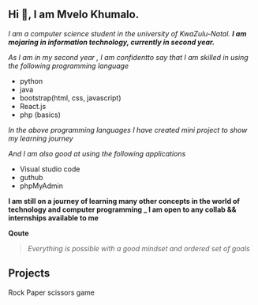 ## Hi 👋, I am Mvelo Khumalo.

*I am a computer science student in the university of KwaZulu-Natal. **I am mojaring in information technology, currently in second year.***

*As I am in my second year , I am confidentto say that I am skilled in using the following programming language* 
- python
- java
- bootstrap(html, css, javascript)
- React.js
- php (basics)


*In the above programming languages I have created mini project to show my learning journey*

*And I am also good at using the following applications*

- Visual studio code 
- guthub
- phpMyAdmin


**I am still on a journey of learning many other concepts in the world of technology and computer programming _ I am open to any collab && internships available to me**


**Qoute** 
 > *Everything is possible with a good mindset and ordered set of goals*


## Projects

<link href="https://github.com/mvelo-081/RockPaperScissors"> Rock Paper scissors game </link>
